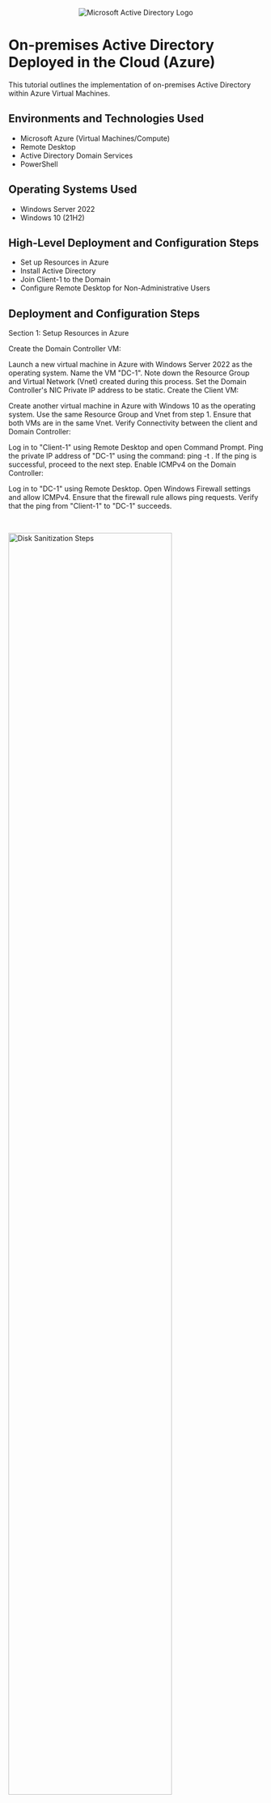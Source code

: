 <p align="center">
<img src="https://i.imgur.com/pU5A58S.png" alt="Microsoft Active Directory Logo"/>
</p>

<h1>On-premises Active Directory Deployed in the Cloud (Azure)</h1>
This tutorial outlines the implementation of on-premises Active Directory within Azure Virtual Machines.<br />




<h2>Environments and Technologies Used</h2>

- Microsoft Azure (Virtual Machines/Compute)
- Remote Desktop
- Active Directory Domain Services
- PowerShell

<h2>Operating Systems Used </h2>

- Windows Server 2022
- Windows 10 (21H2)

<h2>High-Level Deployment and Configuration Steps</h2>

- Set up Resources in Azure
- Install Active Directory
- Join Client-1 to the Domain
- Configure Remote Desktop for Non-Administrative Users

<h2>Deployment and Configuration Steps</h2>


Section 1: Setup Resources in Azure

Create the Domain Controller VM:

Launch a new virtual machine in Azure with Windows Server 2022 as the operating system.
Name the VM "DC-1".
Note down the Resource Group and Virtual Network (Vnet) created during this process.
Set the Domain Controller's NIC Private IP address to be static.
Create the Client VM:

Create another virtual machine in Azure with Windows 10 as the operating system.
Use the same Resource Group and Vnet from step 1.
Ensure that both VMs are in the same Vnet.
Verify Connectivity between the client and Domain Controller:

Log in to "Client-1" using Remote Desktop and open Command Prompt.
Ping the private IP address of "DC-1" using the command: ping -t <DC-1 IP address>.
If the ping is successful, proceed to the next step.
Enable ICMPv4 on the Domain Controller:

Log in to "DC-1" using Remote Desktop.
Open Windows Firewall settings and allow ICMPv4.
Ensure that the firewall rule allows ping requests.
Verify that the ping from "Client-1" to "DC-1" succeeds.
</p>
<br />
<p>
<img src="https://imgur.com/4GBI1zE.png" height="80%" width="80%" alt="Disk Sanitization Steps"/>
</p>
<p>

<p>
Section 2: Install Active Directory

Install Active Directory Domain Services on the Domain Controller:

Log in to "DC-1" using Remote Desktop.
Install Active Directory Domain Services role.
Set up a new forest with a domain name (e.g., "mydomain.com").
Restart "DC-1" and log back in as user: "mydomain.com\labuser".
Create Admin and Normal User Accounts in AD:

Open Active Directory Users and Computers (ADUC).
Create an Organizational Unit (OU) named "_EMPLOYEES".
Create another OU named "_ADMINS".
Create a new employee named "Jane Doe" with the username "jane_admin" (same password).
Add "jane_admin" to the "Domain Admins" Security Group.
Log out/close the Remote Desktop connection to "DC-1" and log back in as "mydomain.com\jane_admin".
Use "jane_admin" as the admin account from now on.
</p>
<br />
<p>
<img src="https://imgur.com/9Mqi6eg.png" height="80%" width="80%" alt="Disk Sanitization Steps"/>
</p>
<p>

<p>
Section 3: Join Client-1 to the Domain and Configure Remote Desktop

Join Client-1 to the domain (mydomain.com):

In the Azure Portal, set Client-1's DNS settings to the DC's Private IP address.
Restart Client-1 from the Azure Portal.
Log in to Client-1 using Remote Desktop as the original local admin ("labuser").
Join Client-1 to the domain and wait for the computer to restart.
Log in to the Domain Controller using Remote Desktop and verify that Client-1 appears in ADUC inside the "Computers" container in the root of the domain.
Create a new OU named "_CLIENTS" and move Client-1 into it.
Set up Remote Desktop for non-administrative users on Client-1:

Log in to Client-1 as "mydomain.com\jane_admin" using Remote Desktop.
Open System Properties on Client-1.
Click "Remote Desktop" and allow "domain users" access to Remote Desktop.
Non-administrative users can now log into Client-1 using Remote Desktop.
Create Additional Users and Test Login on Client-1:

Log in to "DC-1" as "jane_admin" using Remote Desktop.
Open PowerShell_ise as an administrator.
Create a new file and paste the script contents from this link: GitHub Script.
Run the script and observe the accounts being created.
Open ADUC and verify that the accounts are in the appropriate OU.
Attempt to log into Client-1 with one of the newly created user accounts (note the password from the script).</p>
<br />
<img src="https://imgur.com/Wc0ijUv.png" height="80%" width="80%" alt="Disk Sanitization Steps"/>
</p>
